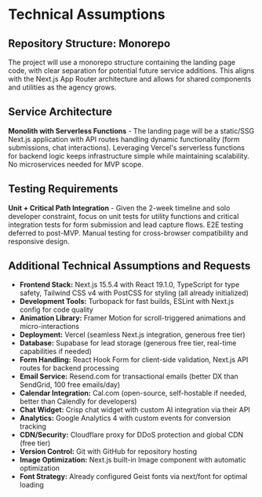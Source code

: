 # Technical Assumptions

## Repository Structure: Monorepo
The project will use a monorepo structure containing the landing page code, with clear separation for potential future service additions. This aligns with the Next.js App Router architecture and allows for shared components and utilities as the agency grows.

## Service Architecture
**Monolith with Serverless Functions** - The landing page will be a static/SSG Next.js application with API routes handling dynamic functionality (form submissions, chat interactions). Leveraging Vercel's serverless functions for backend logic keeps infrastructure simple while maintaining scalability. No microservices needed for MVP scope.

## Testing Requirements
**Unit + Critical Path Integration** - Given the 2-week timeline and solo developer constraint, focus on unit tests for utility functions and critical integration tests for form submission and lead capture flows. E2E testing deferred to post-MVP. Manual testing for cross-browser compatibility and responsive design.

## Additional Technical Assumptions and Requests
- **Frontend Stack:** Next.js 15.5.4 with React 19.1.0, TypeScript for type safety, Tailwind CSS v4 with PostCSS for styling (all already initialized)
- **Development Tools:** Turbopack for fast builds, ESLint with Next.js config for code quality
- **Animation Library:** Framer Motion for scroll-triggered animations and micro-interactions
- **Deployment:** Vercel (seamless Next.js integration, generous free tier)
- **Database:** Supabase for lead storage (generous free tier, real-time capabilities if needed)
- **Form Handling:** React Hook Form for client-side validation, Next.js API routes for backend processing
- **Email Service:** Resend.com for transactional emails (better DX than SendGrid, 100 free emails/day)
- **Calendar Integration:** Cal.com (open-source, self-hostable if needed, better than Calendly for developers)
- **Chat Widget:** Crisp chat widget with custom AI integration via their API
- **Analytics:** Google Analytics 4 with custom events for conversion tracking
- **CDN/Security:** Cloudflare proxy for DDoS protection and global CDN (free tier)
- **Version Control:** Git with GitHub for repository hosting
- **Image Optimization:** Next.js built-in Image component with automatic optimization
- **Font Strategy:** Already configured Geist fonts via next/font for optimal loading
